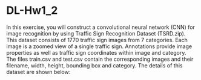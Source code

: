 # DL-Hw1_2
In this exercise, you will construct a convolutional neural network (CNN) for image recognition
by using Traffic Sign Recognition Dataset (TSRD.zip). This dataset consists of 1770 traffic
sign images from 7 categories. Each image is a zoomed view of a single traffic sign. Annotations
provide image properties as well as traffic sign coordinates within image and category.
The files train.csv and test.csv contain the corresponding images and their filename, width,
height, bounding box and category. The details of this dataset are shown below:

